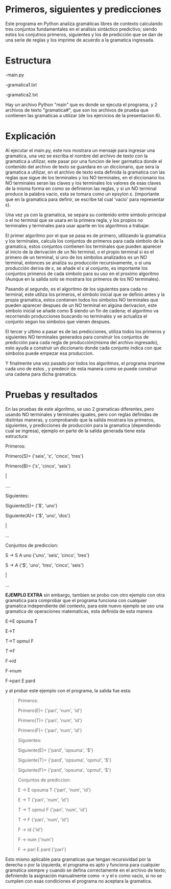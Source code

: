 # Primeros, siguientes y predicciones
Este programa en Python analiza gramáticas libres de contexto calculando tres conjuntos fundamentales en el análisis sintáctico predictivo; siendo estos los conjutnos primeros, siguientes y los de predicción que se dan de una serie de reglas y los imprime de acuerdo a la gramatica ingresada.

# Estructura
-main.py

-gramatica1.txt

-gramatica2.txt


Hay un archivo Python "main" que es donde se ejecuta el programa, y 2 archivos de texto "gramatica#", que son los archivos de prueba que contienen las gramaticas a utilizar (de los ejercicios de la presentacion 6).

# Explicación
Al ejecutar el main.py, este nos mostrara un mensaje para ingresar una gramatica, una vez se escriba el nombre del archivo de texto con la gramatica a utilizar, este pasar por una funcion de leer garmatica donde el contenido del archivo de texto se guardara en un diccionario, que sera la gramatica a utilizar, en el archivo de texto esta definida la gramatica con las reglas que sigue de los terminales y los NO terminales, en el diccionario los NO terminales seran las claves y los terminales los valores de esas claves de la misma forma en como se definieron las reglas, y si un NO terminal produce la palabra vacio, esta se tomara como un epsylon ε. (importante que en la gramatica para definir, se escribe tal cual 'vacio' para representar ε).

Una vez ya con la gramatica, se separa su contenido entre simbolo principal o el no terminal que se usara en la primera regla, y los propios no terminales y terminales para usar aparte en los algoritmos a trabajar.

El primer algoritmo por el que se pasa es de primero, utilizando la gramatica y los terminales, calcula los conjuntos de primeros para cada simbolo de la gramatica, estos conjuntos contienen los terminales que pueden aparecer al inicio de la derivación de un No terminal, o el propio terminal si es el primero de un terminal, si uno de los simbolos analizados es un NO terminal, entonces se analiza su producción recursivamente, o si una producción deriva de ε, se añade el ε al conjunto, es importante los conjuntos primeros de cada simbolo para su uso en el proximo algoritmo (Aunque en la salida solo se mostrara los primeros de los NO terminales).

Pasando al segundo, es el algoritmo de los siguientes para cada no terminal, este utiliza los primeros, el simbolo inicial que se definio antes y la propia gramatica, estos contienen todos los simbolos NO terminales que pueden aparecer despues de un NO terminal en algúna derivacion, este simbolo inicial se añade como $ siendo un fin de cadena; el algoritmo va recorriendo producciones buscando no terminales y se actualiza el conjunto segun los simbolos que vienen despues.

El tercer y ultimo a pasar es de las predicciones, utiliza todos los primeros y siguientes NO terminales generados para construir los conjuntos de predicción para cada regla de producción(misma del archivo ingresado), esto ayuda a construir un diccionario donde cada conjunto indica con que simbolos puede empezar esa produccion.

Y finalmente una vez pasado por todos los algoritmos, el programa imprime cada uno de estos , y predecir de esta manera como se puede construir una cadena para dicha gramatica.

# Pruebas y resultados
En las pruebas de este algoritmo, se uso 2 gramaticas diferentes, pero usando NO terminales y terminales iguales, pero con reglas definidas de distintas maneras, y comprobando que la salida mostrara los primeros, siguientes, y predicciones de producción para la gramatica (dependiendo cual se ingresa), ejemplo en parte de la salida generada tiene esta estructura:

 Primeros:
 
  Primero(S)= {'seis', 'ε', 'cinco', 'tres'}

  Primero(B)= {'ε', 'cinco', 'seis'}
  
  |
  
  ....

Siguientes:

  Siguiente(S)= {'$', 'uno'}

  Siguiente(A)= {'$', 'uno', 'dos'}

  |

  ...

Conjuntos de prediccion:

S -> S A uno {'uno', 'seis', 'cinco', 'tres'}

S -> A {'$', 'uno', 'tres', 'cinco', 'seis'}

  |
  
  ...

**EJEMPLO EXTRA**
sin embargo, tambien se probo con otro ejemplo con otra gramatica para comprobar que el programa funciona con cualquier gramatica independiente del contexto, para este nuevo ejemplo se uso una gramatica de operaciones matematicas, esta definida de esta manera

E->E opsuma T

E->T

T->T opmul F

T->F

F->id

F->num

F->pari E pard

y al probar este ejemplo con el programa, la salida fue esta:

>Primeros:
>
>Primero(E)= {'pari', 'num', 'id'}
>
>Primero(T)= {'pari', 'num', 'id'}
>
>Primero(F)= {'pari', 'num', 'id'}

>Siguientes:
>
>Siguiente(E)= {'pard', 'opsuma', '$'}
>
>Siguiente(T)= {'pard', 'opsuma', 'opmul', '$'}
>
>Siguiente(F)= {'pard', 'opsuma', 'opmul', '$'}
>

>Conjuntos de prediccion:
>
>E -> E opsuma T {'pari', 'num', 'id'}
>
>E -> T {'pari', 'num', 'id'}
>
>T -> T opmul F {'pari', 'num', 'id'}
>
>T -> F {'pari', 'num', 'id'}
>
>F -> id {'id'}
>
>F -> num {'num'}
>
>F -> pari E pard {'pari'}


Esto mismo aplicable para gramaticas que tengan recursividad por la derecha o por la izquierda, el programa es apto y funciona para cualquier gramatica siempre y cuando se defina correctamente en el archivo de texto; definiendo la asignación manualmente como -> y el ε como vacio, si no se cumplen con esas condiciones el programa no aceptara la gramatica.
